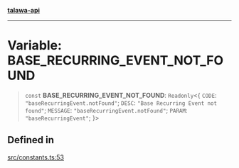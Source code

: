 [**talawa-api**](../../README.md)

***

# Variable: BASE\_RECURRING\_EVENT\_NOT\_FOUND

> `const` **BASE\_RECURRING\_EVENT\_NOT\_FOUND**: `Readonly`\<\{ `CODE`: `"baseRecurringEvent.notFound"`; `DESC`: `"Base Recurring Event not found"`; `MESSAGE`: `"baseRecurringEvent.notFound"`; `PARAM`: `"baseRecurringEvent"`; \}\>

## Defined in

[src/constants.ts:53](https://github.com/Suyash878/talawa-api/blob/b5a9d8b4a1ea678a3d6f5b710b3721f91a3052fc/src/constants.ts#L53)
